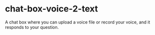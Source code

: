 # chat-box-voice-2-text
 A chat box where you can upload a voice file or record your voice, and it responds to your question.
